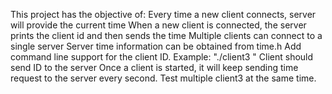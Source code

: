 This project has the objective of:
Every time a new client connects, server will provide the current time
When a new client is connected, the server prints the client id and then sends the time
Multiple clients can connect to a single server
Server time information can be obtained from time.h
Add command line support for the client ID. Example: "./client3 <id>"
Client should send ID to the server
Once a client is started, it will keep sending time request to the server every second.
Test multiple client3 at the same time.
